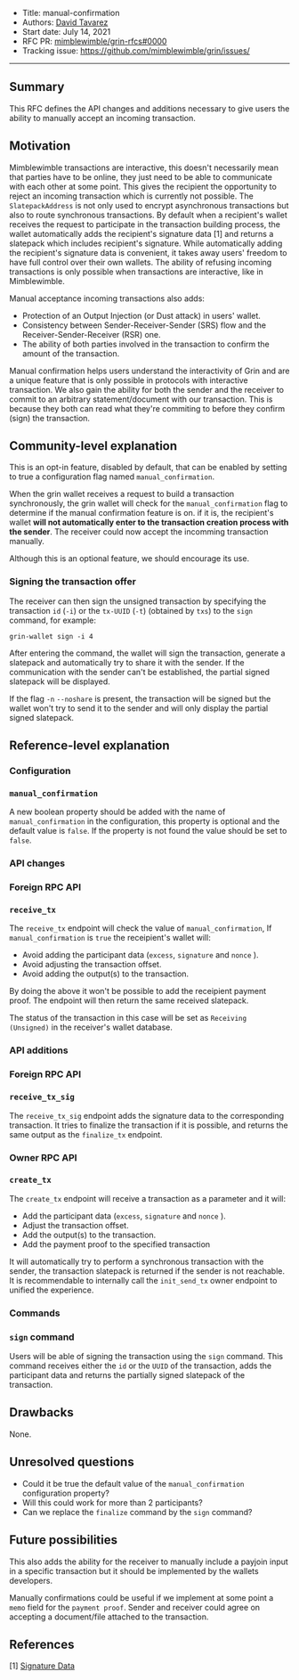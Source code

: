 - Title: manual-confirmation
- Authors: [David Tavarez](mailto:david@punksec.com)
- Start date: July 14, 2021
- RFC PR: [mimblewimble/grin-rfcs#0000](https://github.com/mimblewimble/grin-rfcs/pull/)
- Tracking issue: https://github.com/mimblewimble/grin/issues/

---

## Summary
[summary]: #summary

This RFC defines the API changes and additions necessary to give users the ability to manually accept an incoming transaction.

## Motivation
[motivation]: #motivation

Mimblewimble transactions are interactive, this doesn't necessarily mean that parties have to be online, they just need to be able to communicate with each other at some point. This gives the recipient the opportunity to reject an incoming transaction which is currently not possible. The `SlatepackAddress` is not only used to encrypt asynchronous transactions but also to route synchronous transactions. By default when a recipient's wallet receives the request to participate in the transaction building process, the wallet automatically adds the recipient's signature data [1] and returns a slatepack which includes recipient's signature. While automatically adding the recipient's signature data is convenient, it takes away users' freedom to have full control over their own wallets. The ability of refusing incoming transactions is only possible when transactions are interactive, like in Mimblewimble.

Manual acceptance incoming transactions also adds:

- Protection of an Output Injection (or Dust attack) in users' wallet.
- Consistency between Sender-Receiver-Sender (SRS) flow and the Receiver-Sender-Receiver (RSR) one.
- The ability of both parties involved in the transaction to confirm the amount of the transaction.

Manual confirmation helps users understand the interactivity of Grin and are a unique feature that is only possible in protocols with interactive transaction. We also gain the ability for both the sender and the receiver to commit to an arbitrary statement/document with our transaction. This is because they both can read what they're commiting to before they confirm (sign) the transaction.

## Community-level explanation
[community-level-explanation]: #community-level-explanation

This is an opt-in feature, disabled by default, that can be enabled by setting to true a configuration flag named `manual_confirmation`.

When the grin wallet receives a request to build a transaction synchronously, the grin wallet will check for the `manual_confirmation` flag to determine if the manual confirmation feature is on. if it is, the recipient's wallet **will not automatically enter to the transaction creation process with the sender**. The receiver could now accept the incomming transaction manually.

Although this is an optional feature, we should encourage its use.

### Signing the transaction offer

The receiver can then sign the unsigned transaction by specifying the transaction `id` (`-i`) or the `tx-UUID` (`-t`) (obtained by `txs`) to the `sign` command, for example:

`grin-wallet sign -i 4`

After entering the command, the wallet will sign the transaction, generate a slatepack and automatically try to share it with the sender. If the communication with the sender can't be established, the partial signed slatepack will be displayed.

If the flag `-n` `--noshare` is present, the transaction will be signed but the wallet won't try to send it to the sender and will only display the partial signed slatepack. 

## Reference-level explanation
[reference-level-explanation]: #reference-level-explanation

### Configuration

### `manual_confirmation`

A new boolean property should be added with the name of `manual_confirmation` in the configuration, this property is optional and the default value is `false`. If the property is not found the value should be set to `false`.

### API changes

### Foreign RPC API

### `receive_tx`

The `receive_tx` endpoint will check the value of `manual_confirmation`, If `manual_confirmation` is `true` the receipient's wallet will:
- Avoid adding the participant data (`excess`, `signature` and `nonce` ).
- Avoid adjusting the transaction offset.
- Avoid adding the output(s) to the transaction.

By doing the above it won't be possible to add the receipient payment proof. The endpoint will then return the same received slatepack.

The status of the transaction in this case will be set as `Receiving (Unsigned)` in the receiver's wallet database.

### API additions

### Foreign RPC API

### `receive_tx_sig`

The `receive_tx_sig` endpoint adds the signature data to the corresponding transaction. It tries to finalize the transaction if it is possible, and returns the same output as the `finalize_tx` endpoint.

### Owner RPC API

### `create_tx`

The `create_tx` endpoint will receive a transaction as a parameter and it will:
- Add the participant data (`excess`, `signature` and `nonce` ).
- Adjust the transaction offset.
- Add the output(s) to the transaction.
- Add the payment proof to the specified transaction
  
It will automatically try to perform a synchronous transaction with the sender, the transaction slatepack is returned if the sender is not reachable. It is recommendable to internally call the `init_send_tx` owner endpoint to unified the experience.

### Commands

### `sign` command

Users will be able of signing the transaction using the `sign` command. This command receives either the `id` or the `UUID` of the transaction, adds the participant data and returns the partially signed slatepack of the transaction.

## Drawbacks
[drawbacks]: #drawbacks

None.

## Unresolved questions
[unresolved-questions]: #unresolved-questions

- Could it be true the default value of the `manual_confirmation` configuration property?
- Will this could work for more than 2 participants?
- Can we replace the `finalize` command by the `sign` command?

## Future possibilities
[future-possibilities]: #future-possibilities

This also adds the ability for the receiver to manually include a payjoin input in a specific transaction but it should be implemented by the wallets developers.

Manually confirmations could be useful if we implement at some point a `memo` field for the `payment proof`. Sender and receiver could agree on accepting a document/file attached to the transaction.

## References
[references]: #references


[1] [Signature Data](https://github.com/mimblewimble/grin-rfcs/blob/master/text/0012-compact-slates.md#signature-data)
